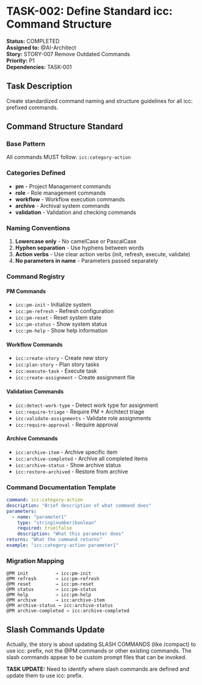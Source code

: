 # TASK-002: Define Standard icc: Command Structure

**Status:** COMPLETED  
**Assigned to:** @AI-Architect  
**Story:** STORY-007 Remove Outdated Commands  
**Priority:** P1  
**Dependencies:** TASK-001

## Task Description

Create standardized command naming and structure guidelines for all icc: prefixed commands.

## Command Structure Standard

### Base Pattern
All commands MUST follow: `icc:category-action`

### Categories Defined
- **pm** - Project Management commands
- **role** - Role management commands  
- **workflow** - Workflow execution commands
- **archive** - Archival system commands
- **validation** - Validation and checking commands

### Naming Conventions
1. **Lowercase only** - No camelCase or PascalCase
2. **Hyphen separation** - Use hyphens between words
3. **Action verbs** - Use clear action verbs (init, refresh, execute, validate)
4. **No parameters in name** - Parameters passed separately

### Command Registry

#### PM Commands
- `icc:pm-init` - Initialize system
- `icc:pm-refresh` - Refresh configuration
- `icc:pm-reset` - Reset system state
- `icc:pm-status` - Show system status
- `icc:pm-help` - Show help information

#### Workflow Commands  
- `icc:create-story` - Create new story
- `icc:plan-story` - Plan story tasks
- `icc:execute-task` - Execute task
- `icc:create-assignment` - Create assignment file

#### Validation Commands
- `icc:detect-work-type` - Detect work type for assignment
- `icc:require-triage` - Require PM + Architect triage
- `icc:validate-assignments` - Validate role assignments
- `icc:require-approval` - Require approval

#### Archive Commands
- `icc:archive-item` - Archive specific item
- `icc:archive-completed` - Archive all completed items
- `icc:archive-status` - Show archive status
- `icc:restore-archived` - Restore from archive

### Command Documentation Template
```yaml
command: icc:category-action
description: "Brief description of what command does"
parameters:
  - name: "parameter1"
    type: "string|number|boolean"
    required: true|false
    description: "What this parameter does"
returns: "What the command returns"
example: "icc:category-action parameter1"
```

### Migration Mapping
```
@PM init          → icc:pm-init
@PM refresh       → icc:pm-refresh
@PM reset         → icc:pm-reset
@PM status        → icc:pm-status
@PM help          → icc:pm-help
@PM archive       → icc:archive-item
@PM archive-status → icc:archive-status
@PM archive-completed → icc:archive-completed
```

## Slash Commands Update

Actually, the story is about updating SLASH COMMANDS (like /compact) to use icc: prefix, not the @PM commands or other existing commands. The slash commands appear to be custom prompt files that can be invoked.

**TASK UPDATE:** Need to identify where slash commands are defined and update them to use icc: prefix.